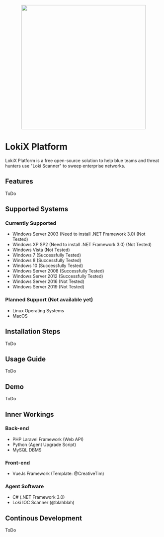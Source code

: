 <p align="center"><img src="https://github.com/alph4w0lf/LokiX/blob/master/lokix-banner.png" width="400"></p>

# LokiX Platform
LokiX Platform is a free open-source solution to help blue teams and threat hunters use "Loki Scanner" to sweep enterprise networks.

## Features
ToDo

## Supported Systems
### Currently Supported
- Windows Server 2003 (Need to install .NET Framework 3.0) (Not Tested)
- Windows XP SP2 (Need to install .NET Framework 3.0) (Not Tested)
- Windows Vista (Not Tested)
- Windows 7 (Successfully Tested)
- Windows 8 (Successfully Tested)
- Windows 10 (Successfully Tested)
- Windows Server 2008 (Successfully Tested)
- Windows Server 2012 (Successfully Tested)
- Windows Server 2016 (Not Tested)
- Windows Server 2019 (Not Tested)
### Planned Support (Not available yet)
- Linux Operating Systems
- MacOS

## Installation Steps
ToDo

## Usage Guide
ToDo

## Demo
ToDo

## Inner Workings
### Back-end
- PHP Laravel Framework (Web API)
- Python (Agent Upgrade Script)
- MySQL DBMS
### Front-end
- VueJs Framework (Template: @CreativeTim)
### Agent Software
- C# (.NET Framework 3.0)
- Loki IOC Scanner (@blahblah)

## Continous Development
ToDo



